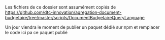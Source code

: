 Les fichiers de ce dossier sont assumément copiés de https://github.com/dtc-innovation/agregation-document-budgetaire/tree/master/scripts/DocumentBudgetaireQueryLanguage

Un jour viendra le moment de publier un paquet dédié sur npm et remplacer le code ici pa ce paquet publié